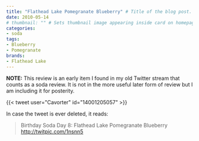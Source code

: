 ```yaml
---
title: "Flathead Lake Pomegranate Blueberry" # Title of the blog post.
date: 2010-05-14
# thumbnail: "" # Sets thumbnail image appearing inside card on homepage.
categories:
- soda
tags:
- Blueberry
- Pomegranate
brands:
- Flathead Lake
---
```


**NOTE:** This review is an early item I found in my old Twitter stream that counts as a soda review. It is not in the more useful later form of review but I am including it for posterity.

{{< tweet user="Cavorter" id="14001205057" >}}

In case the tweet is ever deleted, it reads:
> Birthday Soda Day 8: Flathead Lake Pomegranate Blueberry http://twitpic.com/1nsnn5